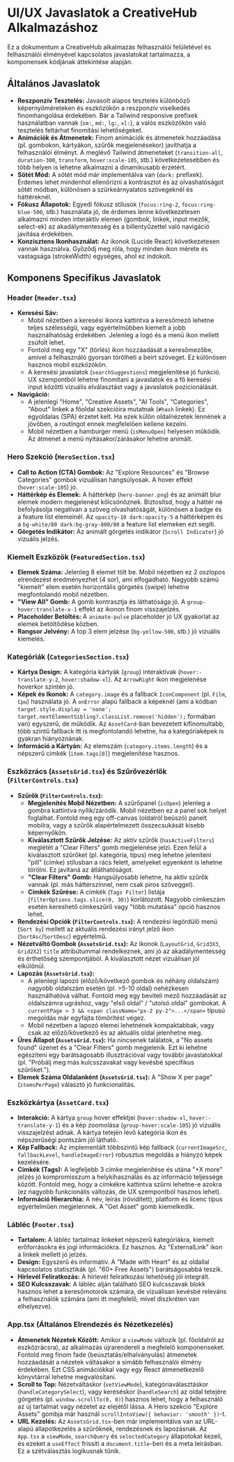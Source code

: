 # UI/UX Javaslatok a CreativeHub Alkalmazáshoz

Ez a dokumentum a CreativeHub alkalmazás felhasználói felületével és felhasználói élményével kapcsolatos javaslatokat tartalmazza, a komponensek kódjának áttekintése alapján.

## Általános Javaslatok

*   **Reszponzív Tesztelés:** Javasolt alapos tesztelés különböző képernyőméreteken és eszközökön a reszponzív viselkedés finomhangolása érdekében. Bár a Tailwind responsive prefixek használatban vannak (`sm:`, `md:`, `lg:`, `xl:`), a valós eszközökön való tesztelés feltárhat finomítási lehetőségeket.
*   **Animációk és Átmenetek:** Finom animációk és átmenetek hozzáadása (pl. gombokon, kártyákon, szűrők megjelenésekor) javíthatja a felhasználói élményt. A meglévő Tailwind átmeneteket (`transition-all`, `duration-300`, `transform`, `hover:scale-105`, stb.) következetesebben és több helyen is lehetne alkalmazni a dinamikusabb érzetért.
*   **Sötét Mód:** A sötét mód már implementálva van (`dark:` prefixek). Érdemes lehet mindenhol ellenőrizni a kontrasztot és az olvashatóságot sötét módban, különösen a szürkeárnyalatos szövegeknél és háttéreknél.
*   **Fókusz Állapotok:** Egyedi fókusz stílusok (`focus:ring-2`, `focus:ring-blue-500`, stb.) használata jó, de érdemes lenne következetesen alkalmazni minden interaktív elemen (gombok, linkek, input mezők, select-ek) az akadálymentesség és a billentyűzettel való navigáció javítása érdekében.
*   **Konzisztens Ikonhasználat:** Az ikonok (Lucide React) következetesen vannak használva. Győződj meg róla, hogy minden ikon mérete és vastagsága (strokeWidth) egységes, ahol ez indokolt.

## Komponens Specifikus Javaslatok

### Header (`Header.tsx`)
*   **Keresési Sáv:**
    *   Mobil nézetben a keresési ikonra kattintva a keresőmező lehetne teljes szélességű, vagy egyértelműbben kiemelt a jobb használhatóság érdekében. Jelenleg a logó és a menü ikon mellett zsúfolt lehet.
    *   Fontold meg egy "X" (törlés) ikon hozzáadását a keresőmezőbe, amivel a felhasználó gyorsan törölheti a beírt szöveget. Ez különösen hasznos mobil eszközökön.
    *   A keresési javaslatok (`searchSuggestions`) megjelenítése jó funkció. UX szempontból lehetne finomítani a javaslatok és a fő keresési input közötti vizuális elválasztást vagy a javaslatok pozicionálását.
*   **Navigáció:**
    *   A jelenlegi "Home", "Creative Assets", "AI Tools", "Categories", "About" linkek a főoldal szekcióira mutatnak (`#hash` linkek). Ez egyoldalas (SPA) érzetet kelt. Ha ezek külön oldalnézetek lennének a jövőben, a routingot ennek megfelelően kellene kezelni.
    *   Mobil nézetben a hamburger menü (`isMenuOpen`) helyesen működik. Az átmenet a menü nyitásakor/zárásakor lehetne animált.

### Hero Szekció (`HeroSection.tsx`)
*   **Call to Action (CTA) Gombok:** Az "Explore Resources" és "Browse Categories" gombok vizuálisan hangsúlyosak. A hover effekt (`hover:scale-105`) jó.
*   **Háttérkép és Elemek:** A háttérkép (`hero-banner.png`) és az animált blur elemek modern megjelenést kölcsönöznek. Biztosítsd, hogy a háttér ne befolyásolja negatívan a szöveg olvashatóságát, különösen a badge és a feature list elemeinél. Az `opacity-10 dark:opacity-5` a háttérképen és a `bg-white/80 dark:bg-gray-800/80` a feature list elemeken ezt segíti.
*   **Görgetés Indikátor:** Az animált görgetés indikátor (`Scroll Indicator`) jó vizuális jelzés.

### Kiemelt Eszközök (`FeaturedSection.tsx`)
*   **Elemek Száma:** Jelenleg 8 elemet tölt be. Mobil nézetben ez 2 oszlopos elrendezést eredményezhet (4 sor), ami elfogadható. Nagyobb számú "kiemelt" elem esetén horizontális görgetés (swipe) lehetne megfontolandó mobil nézetben.
*   **"View All" Gomb:** A gomb kontrasztja és láthatósága jó. A `group-hover:translate-x-1` effekt az ikonon finom visszajelzés.
*   **Placeholder Betöltés:** A `animate-pulse` placeholder jó UX gyakorlat az elemek betöltődése közben.
*   **Rangsor Jelvény:** A top 3 elem jelzése (`bg-yellow-500`, stb.) jó vizuális kiemelés.

### Kategóriák (`CategoriesSection.tsx`)
*   **Kártya Design:** A kategória kártyák (`group`) interaktívak (`hover:-translate-y-2`, `hover:shadow-xl`). Az `ArrowRight` ikon megjelenése hoverkor szintén jó.
*   **Képek és Ikonok:** A `category.image` és a fallback `IconComponent` (pl. `Film`, `Cpu`) használata jó. A `onError` alapú fallback a képeknél (ami a kódban `target.style.display = 'none'; target.nextElementSibling?.classList.remove('hidden');` formában van) egyszerű, de működik. Az `AssetCard`-ban bevezetett kifinomultabb, több szintű fallback itt is megfontolandó lehetne, ha a kategóriaképek is gyakran hiányoznának.
*   **Információ a Kártyán:** Az elemszám (`category.items.length`) és a népszerű címkék (`item.tags[0]`) megjelenítése hasznos.

### Eszközrács (`AssetsGrid.tsx`) és Szűrővezérlők (`FilterControls.tsx`)
*   **Szűrők (`FilterControls.tsx`):**
    *   **Megjelenítés Mobil Nézetben:** A szűrőpanel (`isOpen`) jelenleg a gombra kattintva nyílik/záródik. Mobil nézetben ez a panel sok helyet foglalhat. Fontold meg egy off-canvas (oldalról beúszó) panelt mobilra, vagy a szűrők alapértelmezett összecsukását kisebb képernyőkön.
    *   **Kiválasztott Szűrők Jelzése:** Az aktív szűrők (`hasActiveFilters`) meglétét a "Clear Filters" gomb megjelenése jelzi. Ezen felül a kiválasztott szűrőket (pl. kategória, típus) meg lehetne jeleníteni "pill" (címke) stílusban a rács felett, amelyeket egyenként is lehetne törölni. Ez javítaná az átláthatóságot.
    *   **"Clear Filters" Gomb:** Hangsúlyosabb lehetne, ha aktív szűrők vannak (pl. más háttérszínnel, nem csak piros szöveggel).
    *   **Címkék Szűrése:** A címkék (`Tags Filter`) listája (`filterOptions.tags.slice(0, 30)`) korlátozott. Nagyobb címkeszám esetén kereshető címkeszűrő vagy "több mutatása" opció hasznos lehet.
*   **Rendezési Opciók (`FilterControls.tsx`):** A rendezési legördülő menü (`Sort by`) mellett az aktuális rendezési irányt jelző ikon (`SortAsc`/`SortDesc`) egyértelmű.
*   **Nézetváltó Gombok (`AssetsGrid.tsx`):** Az ikonok (`LayoutGrid`, `Grid3X3`, `Grid2X2`) `title` attribútummal rendelkeznek, ami jó az akadálymentesség és érthetőség szempontjából. A kiválasztott nézet vizuálisan jól elkülönül.
*   **Lapozás (`AssetsGrid.tsx`):**
    *   A jelenlegi lapozó (előző/következő gombok és néhány oldalszám) nagyobb oldalszám esetén (pl. >5-10 oldal) nehézkesen használhatóvá válhat. Fontold meg egy beviteli mező hozzáadását az oldalszámra ugráshoz, vagy "első oldal" / "utolsó oldal" gombokat. A `currentPage > 3 && <span className="px-2 py-2">...</span>` típusú megoldás már egyfajta tömörítést végez.
    *   Mobil nézetben a lapozó elemei lehetnének kompaktabbak, vagy csak az előző/következő és az aktuális oldal jelenhetne meg.
*   **Üres Állapot (`AssetsGrid.tsx`):** Ha nincsenek találatok, a "No assets found" üzenet és a "Clear Filters" gomb megjelenik. Ezt ki lehetne egészíteni egy barátságosabb illusztrációval vagy további javaslatokkal (pl. "Próbálj meg más kulcsszavakat vagy kevésbé specifikus szűrőket.").
*   **Elemek Száma Oldalanként (`AssetsGrid.tsx`):** A "Show X per page" (`itemsPerPage`) választó jó funkcionalitás.

### Eszközkártya (`AssetCard.tsx`)
*   **Interakció:** A kártya `group` hover effektjei (`hover:shadow-xl`, `hover:-translate-y-1`) és a kép zoomolása (`group-hover:scale-105`) jó vizuális visszajelzést adnak. A kártya tetején lévő kategória ikon és népszerűségi pontszám jól látható.
*   **Kép Fallback:** Az implementált többszintű kép fallback (`currentImageSrc`, `fallbackLevel`, `handleImageError`) robusztus megoldás a hiányzó képek kezelésére.
*   **Címkék (Tags):** A legfeljebb 3 címke megjelenítése és utána "+X more" jelzés jó kompromisszum a helykihasználás és az információ teljessége között. Fontold meg, hogy a címkékre kattintva szűrni lehetne-e azokra (ez nagyobb funkcionális változás, de UX szempontból hasznos lehet).
*   **Információ Hierarchia:** A név, leírás (rövidített), platform és licenc típus egyértelműen megjelennek. A "Get Asset" gomb kiemelkedik.

### Lábléc (`Footer.tsx`)
*   **Tartalom:** A lábléc tartalmaz linkeket népszerű kategóriákra, kiemelt erőforrásokra és jogi információkra. Ez hasznos. Az "ExternalLink" ikon a linkek mellett jó jelzés.
*   **Design:** Egyszerű és informatív. A "Made with Heart" és az oldallal kapcsolatos statisztikák (pl. "60+ Free Assets") barátságosabbá teszik.
*   **Hírlevél Feliratkozás:** A hírlevél feliratkozási lehetőség jól integrált.
*   **SEO Kulcsszavak:** A lábléc alján található SEO kulcsszavak blokk hasznos lehet a keresőmotorok számára, de vizuálisan kevésbé releváns a felhasználók számára (ami itt megfelelő, mivel diszkréten van elhelyezve).

### App.tsx (Általános Elrendezés és Nézetkezelés)
*   **Átmenetek Nézetek Között:** Amikor a `viewMode` változik (pl. főoldalról az eszközrácsra), az alkalmazás újrarendereli a megfelelő komponenseket. Fontold meg finom fade (beúsztatás/elhalványulás) átmenetek hozzáadását a nézetek váltásakor a simább felhasználói élmény érdekében. Ezt CSS animációkkal vagy egy React átmenetkezelő könyvtárral lehetne megvalósítani.
*   **Scroll to Top:** Nézetváltáskor (`setViewMode`), kategóriaválasztáskor (`handleCategorySelect`), vagy kereséskor (`handleSearch`) az oldal tetejére görgetés (pl. `window.scrollTo(0, 0)`) hasznos lehet, hogy a felhasználó az új tartalmat vagy nézetet az elejétől lássa. A Hero szekció "Explore Assets" gombja már használ `scrollIntoView({ behavior: 'smooth' })`-t.
*   **URL Kezelés:** Az `AssetsGrid.tsx`-ben már implementálva van az URL-alapú állapotkezelés a szűrőknek, rendezésnek és lapozásnak. Az `App.tsx` a `viewMode`, `searchQuery` és `selectedCategory` állapotokat kezeli, és ezeket a `useEffect` frissíti a `document.title`-ben és a meta leírásban. Ez a szétválasztás logikusnak tűnik.

```
